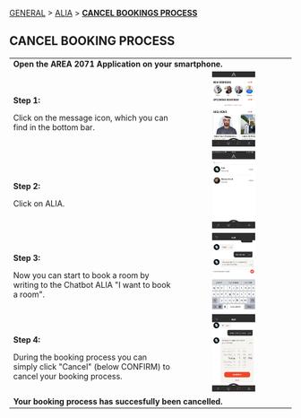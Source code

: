 [GENERAL](GENERAL/README.md) > [ALIA](ALIA/README.md) > **[CANCEL BOOKINGS PROCESS](ALIA/cancelbookingprocess.md)**

## CANCEL BOOKING PROCESS <br>

<table>
  <thead>
  </thead>
  <tbody>
    <tr>
    <tr><td colspan="3"><b>Open the AREA 2071 Application on your smartphone.</b></td>      
    </tr>
    <tr>
    <td style="text-align: left"><p><b>Step 1:</b></p>Click on the message icon, which you can find in the bottom bar.</td>
    <td style="text-align: center"><img src="cancelprocess01.jpg"{ width=40% } alt="Cancel Process Step 1"></td>
    </tr>
    <tr>
    <td style="text-align: left"><p><b>Step 2:</b></p>Click on ALIA.</td>
    <td style="text-align: center"><img src="cancelprocess02.PNG"{ width=40% } alt="Cancel Process Step 2"></td>
    </tr>
    <tr>
    <td style="text-align: left"><p><b>Step 3:</b></p>Now you can start to book a room by writing to the Chatbot ALIA "I want to book a room".</td>
    <td style="text-align: center"><img src="cancelprocess04.jpg"{ width=40% } alt="Cancel Process Step 3"></td>
    </tr>
    <tr>
    <td style="text-align: left"><p><b>Step 4:</b></p>During the booking process you can simply click "Cancel" (below CONFIRM) to cancel your booking process.</td>
    <td style="text-align: center"><img src="cancelprocess03.jpg"{ width=40% } alt="Cancel Process Step 4"></td>
    </tr>
    <tr>
    <tr><td colspan="3"><b>Your booking process has succesfully been cancelled.</b></td>      
    </tr>
  </tbody>
</table>
